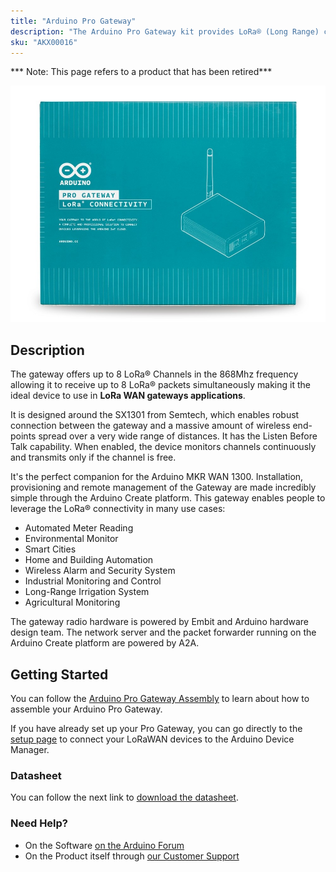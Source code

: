```yaml
---
title: "Arduino Pro Gateway"
description: "The Arduino Pro Gateway kit provides LoRa® (Long Range) connectivity using ultra-long range and high interference immunity on the 868 MHz radio bands."
sku: "AKX00016"
---
```


*** Note: This page refers to a product that has been retired***

![](./assets/AKX00016_front.jpg)

## Description

The gateway offers up to 8 LoRa® Channels in the 868Mhz frequency allowing it to receive up to 8 LoRa® packets simultaneously making it the ideal device to use in **LoRa WAN gateways applications**.

It is designed around the SX1301 from Semtech, which enables robust connection between the gateway and a massive amount of wireless end-points spread over a very wide range of distances.
It has the Listen Before Talk capability. When enabled, the device monitors channels continuously and transmits only if the channel is free.

It's the perfect companion for the Arduino MKR WAN 1300.
Installation, provisioning and remote management of the Gateway are made incredibly simple through the Arduino Create platform.
This gateway enables people to leverage the LoRa® connectivity in many use cases:

- Automated Meter Reading
- Environmental Monitor
- Smart Cities
- Home and Building Automation
- Wireless Alarm and Security System
- Industrial Monitoring and Control
- Long-Range Irrigation System
- Agricultural Monitoring

The gateway radio hardware is powered by Embit and Arduino hardware design team.
The network server and the packet forwarder running on the Arduino Create platform are powered by A2A.

## Getting Started

You can follow the [Arduino Pro Gateway Assembly](https://docs.arduino.cc/tutorials/generic/lora-gateway-assembly) to learn about how to assemble your Arduino Pro Gateway.

If you have already set up your Pro Gateway, you can go directly to the [setup page](https://create.arduino.cc/getting-started/loragw/welcome) to connect your LoRaWAN devices to the Arduino Device Manager.

### Datasheet
You can follow the next link to [download the datasheet](https://content.arduino.cc/assets/AKX00016-datasheet.pdf).

### Need Help?

* On the Software [on the Arduino Forum](https://forum.arduino.cc/index.php?board=86.0)
* On the Product itself through [our Customer Support](https://support.arduino.cc/hc)
